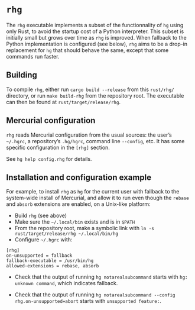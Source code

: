 # `rhg`

The `rhg` executable implements a subset of the functionnality of `hg`
using only Rust, to avoid the startup cost of a Python interpreter.
This subset is initially small but grows over time as `rhg` is improved.
When fallback to the Python implementation is configured (see below),
`rhg` aims to be a drop-in replacement for `hg` that should behave the same,
except that some commands run faster.


## Building

To compile `rhg`, either run `cargo build --release` from this `rust/rhg/`
directory, or run `make build-rhg` from the repository root.
The executable can then be found at `rust/target/release/rhg`.


## Mercurial configuration

`rhg` reads Mercurial configuration from the usual sources:
the user’s `~/.hgrc`, a repository’s `.hg/hgrc`, command line `--config`, etc.
It has some specific configuration in the `[rhg]` section.

See `hg help config.rhg` for details.

## Installation and configuration example

For example, to install `rhg` as `hg` for the current user with fallback to
the system-wide install of Mercurial, and allow it to run even though the
`rebase` and `absorb` extensions are enabled, on a Unix-like platform:

* Build `rhg` (see above)
* Make sure the `~/.local/bin` exists and is in `$PATH`
* From the repository root, make a symbolic link with
  `ln -s rust/target/release/rhg ~/.local/bin/hg`
* Configure `~/.hgrc` with:

```
[rhg]
on-unsupported = fallback
fallback-executable = /usr/bin/hg
allowed-extensions = rebase, absorb
```

* Check that the output of running
  `hg notarealsubcommand`
  starts with `hg: unknown command`, which indicates fallback.

* Check that the output of running
  `hg notarealsubcommand --config rhg.on-unsupported=abort`
  starts with `unsupported feature:`.

